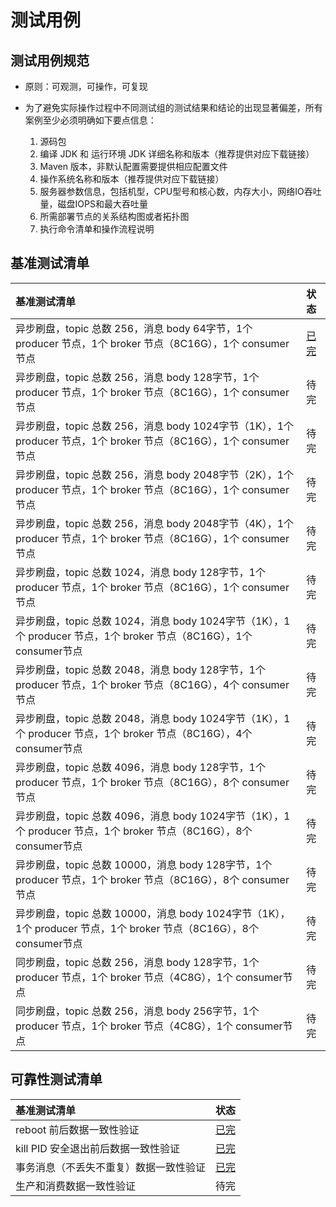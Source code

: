 # 测试用例

## 测试用例规范
* 原则：可观测，可操作，可复现

* 为了避免实际操作过程中不同测试组的测试结果和结论的出现显著偏差，所有案例至少必须明确如下要点信息：
  1. 源码包
  2. 编译 JDK 和 运行环境 JDK 详细名称和版本（推荐提供对应下载链接）
  3. Maven 版本，非默认配置需要提供相应配置文件
  4. 操作系统名称和版本（推荐提供对应下载链接）
  5. 服务器参数信息，包括机型，CPU型号和核心数，内存大小，网络IO吞吐量，磁盘IOPS和最大吞吐量
  6. 所需部署节点的关系结构图或者拓扑图
  7. 执行命令清单和操作流程说明


## 基准测试清单
| 基准测试清单                                                 | 状态                                                         |
| :----------------------------------------------------------- | :----------------------------------------------------------- |
| 异步刷盘，topic 总数 256，消息 body 64字节，1个 producer 节点，1个 broker 节点（8C16G），1个 consumer节点 | [已完](https://github.com/guochaosheng/FastMiniMQ/tree/master/docs/test/benchmark/testcase_async_topic_256_body_64_8c16gx1.md) |
| 异步刷盘，topic 总数 256，消息 body 128字节，1个 producer 节点，1个 broker 节点（8C16G），1个 consumer节点 | 待完                                                         |
| 异步刷盘，topic 总数 256，消息 body 1024字节（1K），1个 producer 节点，1个 broker 节点（8C16G），1个 consumer节点 | 待完                                                         |
| 异步刷盘，topic 总数 256，消息 body 2048字节（2K），1个 producer 节点，1个 broker 节点（8C16G），1个 consumer节点 | 待完                                                         |
| 异步刷盘，topic 总数 256，消息 body 2048字节（4K），1个 producer 节点，1个 broker 节点（8C16G），1个 consumer节点 | 待完                                                         |
| 异步刷盘，topic 总数 1024，消息 body 128字节，1个 producer 节点，1个 broker 节点（8C16G），1个 consumer节点 | 待完                                                         |
| 异步刷盘，topic 总数 1024，消息 body 1024字节（1K），1个 producer 节点，1个 broker 节点（8C16G），1个 consumer节点 | 待完                                                         |
| 异步刷盘，topic 总数 2048，消息 body 128字节，1个 producer 节点，1个 broker 节点（8C16G），4个 consumer节点 | 待完                                                         |
| 异步刷盘，topic 总数 2048，消息 body 1024字节（1K），1个 producer 节点，1个 broker 节点（8C16G），4个 consumer节点 | 待完                                                         |
| 异步刷盘，topic 总数 4096，消息 body 128字节，1个 producer 节点，1个 broker 节点（8C16G），8个 consumer节点 | 待完                                                         |
| 异步刷盘，topic 总数 4096，消息 body 1024字节（1K），1个 producer 节点，1个 broker 节点（8C16G），8个 consumer节点 | 待完                                                         |
| 异步刷盘，topic 总数 10000，消息 body 128字节，1个 producer 节点，1个 broker 节点（8C16G），8个 consumer节点 | 待完                                                         |
| 异步刷盘，topic 总数 10000，消息 body 1024字节（1K），1个 producer 节点，1个 broker 节点（8C16G），8个 consumer节点 | 待完                                                         |
| 同步刷盘，topic 总数 256，消息 body 128字节，1个 producer 节点，1个 broker 节点（4C8G），1个 consumer节点 | 待完                                                         |
| 同步刷盘，topic 总数 256，消息 body 256字节，1个 producer 节点，1个 broker 节点（4C8G），1个 consumer节点 | 待完                                                         |

## 可靠性测试清单
| 基准测试清单              | 状态                                                         |
| :------------------------ | :----------------------------------------------------------- |
| reboot 前后数据一致性验证 | [已完](https://github.com/guochaosheng/FastMiniMQ/tree/master/docs/test/reliability/testcase_reboot.md) |
| kill PID 安全退出前后数据一致性验证 | [已完](https://github.com/guochaosheng/FastMiniMQ/tree/master/docs/test/reliability/testcase_safe_exit.md) |
| 事务消息（不丢失不重复）数据一致性验证 | [已完](https://github.com/guochaosheng/FastMiniMQ/tree/master/docs/test/reliability/testcase_transaction.md) |
| 生产和消费数据一致性验证  | 待完                                                         |
